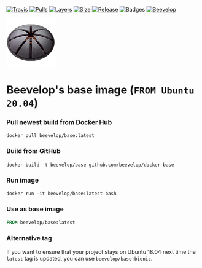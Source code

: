 [![Travis](https://shields.beevelop.com/travis/beevelop/docker-base.svg?style=flat-square)](https://travis-ci.org/beevelop/docker-base)
[![Pulls](https://shields.beevelop.com/docker/pulls/beevelop/base.svg?style=flat-square)](https://links.beevelop.com/d-base)
[![Layers](https://shields.beevelop.com/docker/image/layers/beevelop/base/latest.svg?style=flat-square)](https://links.beevelop.com/d-base)
[![Size](https://shields.beevelop.com/docker/image/size/beevelop/base/latest.svg?style=flat-square)](https://links.beevelop.com/d-base)
[![Release](https://shields.beevelop.com/github/release/beevelop/docker-base.svg?style=flat-square)](https://github.com/beevelop/docker-base/releases)
![Badges](https://shields.beevelop.com/badge/badges-7-brightgreen.svg?style=flat-square)
[![Beevelop](https://links.beevelop.com/honey-badge)](https://beevelop.com)

![beevelop/base](/icon.png?raw=true)
# Beevelop's base image (`FROM Ubuntu 20.04`)

### Pull newest build from Docker Hub
```
docker pull beevelop/base:latest
```

### Build from GitHub
```
docker build -t beevelop/base github.com/beevelop/docker-base
```

### Run image
```
docker run -it beevelop/base:latest bash
```

### Use as base image
```Dockerfile
FROM beevelop/base:latest
```

### Alternative tag
If you want to ensure that your project stays on Ubuntu 18.04 next time the `latest` tag is updated, you can use `beevelop/base:bionic`.

